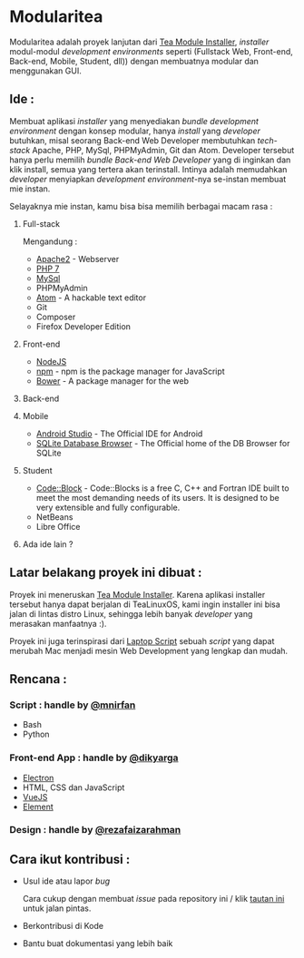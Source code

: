 # Modularitea
Modularitea adalah proyek lanjutan dari [Tea Module Installer](https://github.com/tealinuxos/tea-module-installer), _installer_ modul-modul _development environments_ seperti (Fullstack Web, Front-end, Back-end, Mobile, Student, dll)) dengan membuatnya modular dan menggunakan GUI.

## Ide :
Membuat aplikasi _installer_ yang menyediakan _bundle development environment_ dengan konsep modular, hanya _install_ yang _developer_ butuhkan, misal seorang Back-end Web Developer membutuhkan _tech-stack_ Apache, PHP, MySql, PHPMyAdmin, Git dan Atom. Developer tersebut hanya perlu memilih _bundle Back-end Web Developer_ yang di inginkan dan klik install, semua yang tertera akan terinstall. Intinya adalah memudahkan _developer_ menyiapkan _development environment_-nya se-instan membuat mie instan.

Selayaknya mie instan, kamu bisa bisa memilih berbagai macam rasa :

1. Full-stack

    Mengandung :
   - [Apache2](https://httpd.apache.org/) - Webserver
   - [PHP 7](http://php.net)
   - [MySql](https://www.mysql.com/)
   - PHPMyAdmin
   - [Atom](https://atom.io/) - A hackable text editor
   - Git
   - Composer
   - Firefox Developer Edition
2. Front-end
   - [NodeJS](https://nodejs.org)
   - [npm](https://www.npmjs.com/) - npm is the package manager for JavaScript
   - [Bower](https://bower.io/) - A package manager for the web
3. Back-end
4. Mobile
   - [Android Studio](https://developer.android.com/studio/index.html) - The Official IDE for Android
   - [SQLite Database Browser](http://sqlitebrowser.org/) - The Official home of the DB Browser for SQLite
5. Student
   - [Code::Block](http://www.codeblocks.org/) - Code::Blocks is a free C, C++ and Fortran IDE built to meet the most demanding needs of its users. It is designed to be very extensible and fully configurable.
   - NetBeans
   - Libre Office
6. Ada ide lain ?

## Latar belakang proyek ini dibuat :
Proyek ini meneruskan [Tea Module Installer](https://github.com/tealinuxos/tea-module-installer). Karena aplikasi installer tersebut hanya dapat berjalan di TeaLinuxOS, kami ingin installer ini bisa jalan di lintas distro Linux, sehingga lebih banyak _developer_ yang merasakan manfaatnya :).

Proyek ini juga terinspirasi dari [Laptop Script](https://github.com/thoughtbot/laptop) sebuah _script_ yang dapat merubah Mac menjadi mesin Web Development yang lengkap dan mudah.
## Rencana :

### Script : handle by [@mnirfan](https://github.com/mnirfan)
* Bash
* Python

### Front-end App : handle by [@dikyarga](https://github.com/dikyarga)
* [Electron](http://electron.atom.io/)
* HTML, CSS dan JavaScript
* [VueJS](http://vuejs.org/)
* [Element](http://element.eleme.io/)

### Design : handle by [@rezafaizarahman](https://github.com/rezafaizarahman)

## Cara ikut kontribusi :
* Usul ide atau lapor _bug_

    Cara cukup dengan membuat _issue_ pada repository ini / klik [tautan ini](https://github.com/tealinuxos/modularitea/issues/new) untuk jalan pintas.
* Berkontribusi di Kode
* Bantu buat dokumentasi yang lebih baik
